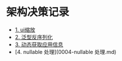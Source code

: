 # 架构决策记录

* [1. ui缩放](0001-ui缩放.md)
* [2. 泛型反序列化](0002-泛型反序列化.md)
* [3. 动态获取应用信息](0003-动态获取应用信息.md)
* [4. nullable 处理](0004-nullable 处理.md)
